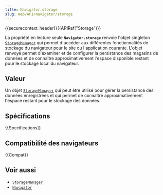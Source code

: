 ```yaml
---
title: Navigator.storage
slug: Web/API/Navigator/storage
---
```


{{securecontext_header}}{{APIRef("Storage")}}

La propriété en lecture seule **`Navigator.storage`** renvoie l'objet singleton [`StorageManager`](/fr/docs/Web/API/StorageManager) qui permet d'accéder aux différentes fonctionnalités de stockage du navigateur pour le site ou l'application courante. L'objet renvoyé permet d'examiner et de configurer la persistance des magasins de données et de connaître approximativement l'espace disponible restant pour le stockage local du navigateur.

## Valeur

Un objet [`StorageManager`](/fr/docs/Web/API/StorageManager) qui peut être utilisé pour gérer la persistance des données enregistrées et qui permet de connaître approximativement l'espace restant pour le stockage des données.

## Spécifications

{{Specifications}}

## Compatibilité des navigateurs

{{Compat}}

## Voir aussi

- [`StorageManager`](/fr/docs/Web/API/StorageManager)
- [`Navigator`](/fr/docs/Web/API/Navigator)
